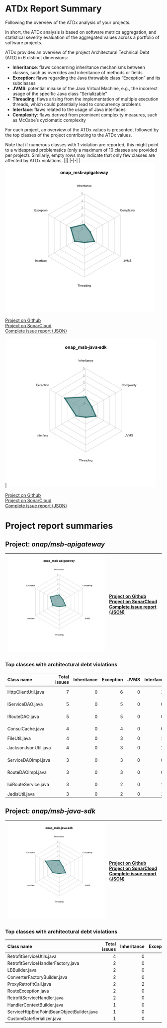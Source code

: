 # ATDx Report Summary
Following the overview of the ATDx analysis of your projects.

In short, the ATDx analysis is based on software metrics aggregation, and statistical severity evaluation of the aggregated values across a portfolio of software projects.

ATDx provides an overview of the project Architectural Technical Debt (ATD) in 6 distinct dimensions:
* **Inheritance**: flaws concerning inheritance mechanisms between classes, such as overrides and inheritance of methods or fields
* **Exception**: flaws regarding the Java throwable class “Exception” and its subclasses
* **JVMS**: potential misuse of the Java Virtual Machine, e.g., the incorrect usage of the specific Java class “Serializable”
* **Threading**: flaws arising from the implementation of multiple execution threads, which could potentially lead to concurrency problems
* **Interface**: flaws related to the usage of Java interfaces
* **Complexity**: flaws derived from prominent complexity measures, such as McCabe’s cyclomatic complexity

For each project, an overview of the ATDx values is presented, followed by the top classes of the project contributing to the ATDx values.

Note that if numerous classes with 1 violation are reported, this might point to a widespread problematics (only a maximum of 10 classes are provided per project). Similarly, empty rows may indicate that only few classes are affected by ATDx violations.
|||
|-|-|
|<img src="https://github.com/robertoverdecchia/ATDx_report_sandbox/blob/master/plots/onap_msb-apigateway.jpg"/> <p style="text-align:left">[Project on Github](https://github.com/onap/msb-apigateway) <br> [Project on SonarCloud ](https://sonarcloud.io/dashboard?id=onap_msb-apigateway) <br> [Complete issue report (JSON)](https://github.com/robertoverdecchia/ATDx_report_sandbox/blob/master/jsons/onap_msb-apigateway.json)</p>|<img src="https://github.com/robertoverdecchia/ATDx_report_sandbox/blob/master/plots/onap_msb-java-sdk.jpg"/> <p style="text-align:left">[Project on Github](https://github.com/onap/msb-java-sdk) <br> [Project on SonarCloud ](https://sonarcloud.io/dashboard?id=onap_msb-java-sdk) <br> [Complete issue report (JSON)](https://github.com/robertoverdecchia/ATDx_report_sandbox/blob/master/jsons/onap_msb-java-sdk.json)</p>
# Project report summaries
## Project: _onap/msb-apigateway_
|<img src="https://github.com/robertoverdecchia/ATDx_report_sandbox/blob/master/plots/onap_msb-apigateway.jpg"/>|<p style="text-align:left">[Project on Github](https://github.com/onap/msb-apigateway) <br> [Project on SonarCloud ](https://sonarcloud.io/dashboard?id=onap_msb-apigateway) <br> [Complete issue report (JSON)](https://github.com/robertoverdecchia/ATDx_report_sandbox/blob/master/jsons/onap_msb-apigateway.json)</p>
|-|-|
### Top classes with architectural debt violations
| Class name           |   Total issues |   Inheritance |   Exception |   JVMS |   Interface |   Threading |   Complexity | Fully qualified class name                                                                                |
|:---------------------|---------------:|--------------:|------------:|-------:|------------:|------------:|-------------:|:----------------------------------------------------------------------------------------------------------|
| HttpClientUtil.java  |              7 |             0 |           6 |      0 |           1 |           0 |            0 | apiroute/apiroute-service/src/main/java/org/onap/msb/apiroute/wrapper/util/HttpClientUtil.java            |
| IServiceDAO.java     |              5 |             0 |           5 |      0 |           0 |           0 |            0 | apiroute/apiroute-service/src/main/java/org/onap/msb/apiroute/wrapper/dao/service/IServiceDAO.java        |
| IRouteDAO.java       |              5 |             0 |           5 |      0 |           0 |           0 |            0 | apiroute/apiroute-service/src/main/java/org/onap/msb/apiroute/wrapper/dao/route/IRouteDAO.java            |
| ConsulCache.java     |              4 |             0 |           4 |      0 |           0 |           0 |            0 | apiroute/apiroute-service/src/main/java/org/onap/msb/apiroute/wrapper/consulextend/cache/ConsulCache.java |
| FileUtil.java        |              4 |             0 |           3 |      0 |           1 |           0 |            0 | apiroute/apiroute-service/src/main/java/org/onap/msb/apiroute/wrapper/util/FileUtil.java                  |
| JacksonJsonUtil.java |              4 |             0 |           3 |      0 |           1 |           0 |            0 | apiroute/apiroute-service/src/main/java/org/onap/msb/apiroute/wrapper/util/JacksonJsonUtil.java           |
| ServiceDAOImpl.java  |              3 |             0 |           3 |      0 |           0 |           0 |            0 | apiroute/apiroute-service/src/main/java/org/onap/msb/apiroute/wrapper/dao/service/ServiceDAOImpl.java     |
| RouteDAOImpl.java    |              3 |             0 |           3 |      0 |           0 |           0 |            0 | apiroute/apiroute-service/src/main/java/org/onap/msb/apiroute/wrapper/dao/route/RouteDAOImpl.java         |
| IuiRouteService.java |              3 |             0 |           2 |      0 |           1 |           0 |            0 | apiroute/apiroute-service/src/main/java/org/onap/msb/apiroute/wrapper/service/IuiRouteService.java        |
| JedisUtil.java       |              3 |             0 |           2 |      0 |           1 |           0 |            0 | apiroute/apiroute-service/src/main/java/org/onap/msb/apiroute/wrapper/util/JedisUtil.java                 |

## Project: _onap/msb-java-sdk_
|<img src="https://github.com/robertoverdecchia/ATDx_report_sandbox/blob/master/plots/onap_msb-java-sdk.jpg"/>|<p style="text-align:left">[Project on Github](https://github.com/onap/msb-java-sdk) <br> [Project on SonarCloud ](https://sonarcloud.io/dashboard?id=onap_msb-java-sdk) <br> [Complete issue report (JSON)](https://github.com/robertoverdecchia/ATDx_report_sandbox/blob/master/jsons/onap_msb-java-sdk.json)</p>
|-|-|
### Top classes with architectural debt violations
| Class name                                |   Total issues |   Inheritance |   Exception |   JVMS |   Interface |   Threading |   Complexity | Fully qualified class name                                                                       |
|:------------------------------------------|---------------:|--------------:|------------:|-------:|------------:|------------:|-------------:|:-------------------------------------------------------------------------------------------------|
| RetrofitServiceUtils.java                 |              4 |             0 |           3 |      0 |           1 |           0 |            0 | src/main/java/org/onap/msb/sdk/httpclient/RetrofitServiceUtils.java                              |
| RetrofitServiceHandlerFactory.java        |              2 |             0 |           2 |      0 |           0 |           0 |            0 | src/main/java/org/onap/msb/sdk/httpclient/handler/RetrofitServiceHandlerFactory.java             |
| LBBuilder.java                            |              2 |             0 |           2 |      0 |           0 |           0 |            0 | src/main/java/org/onap/msb/sdk/httpclient/handler/impl/LBBuilder.java                            |
| ConverterFactoryBuilder.java              |              2 |             0 |           2 |      0 |           0 |           0 |            0 | src/main/java/org/onap/msb/sdk/httpclient/handler/impl/ConverterFactoryBuilder.java              |
| ProxyRetrofitCall.java                    |              2 |             2 |           0 |      0 |           0 |           0 |            0 | src/main/java/org/onap/msb/sdk/httpclient/ProxyRetrofitCall.java                                 |
| RouteException.java                       |              2 |             0 |           2 |      0 |           0 |           0 |            0 | src/main/java/org/onap/msb/sdk/discovery/common/RouteException.java                              |
| RetrofitServiceHandler.java               |              2 |             0 |           2 |      0 |           0 |           0 |            0 | src/main/java/org/onap/msb/sdk/httpclient/handler/RetrofitServiceHandler.java                    |
| HandlerContextBuilder.java                |              1 |             0 |           1 |      0 |           0 |           0 |            0 | src/main/java/org/onap/msb/sdk/httpclient/handler/HandlerContextBuilder.java                     |
| ServiceHttpEndPointBeanObjectBuilder.java |              1 |             0 |           1 |      0 |           0 |           0 |            0 | src/main/java/org/onap/msb/sdk/httpclient/handler/impl/ServiceHttpEndPointBeanObjectBuilder.java |
| CustomDateSerializer.java                 |              1 |             0 |           1 |      0 |           0 |           0 |            0 | src/main/java/org/onap/msb/sdk/discovery/entity/CustomDateSerializer.java                        |

